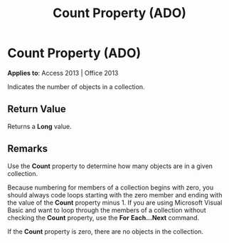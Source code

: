 ﻿---
title: Count Property (ADO)
TOCTitle: Count Property (ADO)
ms:assetid: b59f9581-ffd1-471d-44fa-3c1bb812e140
ms:mtpsurl: https://msdn.microsoft.com/en-us/library/JJ249871(v=office.15)
ms:contentKeyID: 48547253
ms.date: 09/18/2015
mtps_version: v=office.15
---

# Count Property (ADO)


**Applies to**: Access 2013 | Office 2013

Indicates the number of objects in a collection.

## Return Value

Returns a **Long** value.

## Remarks

Use the **Count** property to determine how many objects are in a given collection.

Because numbering for members of a collection begins with zero, you should always code loops starting with the zero member and ending with the value of the **Count** property minus 1. If you are using Microsoft Visual Basic and want to loop through the members of a collection without checking the **Count** property, use the **For** **Each...Next** command.

If the **Count** property is zero, there are no objects in the collection.

